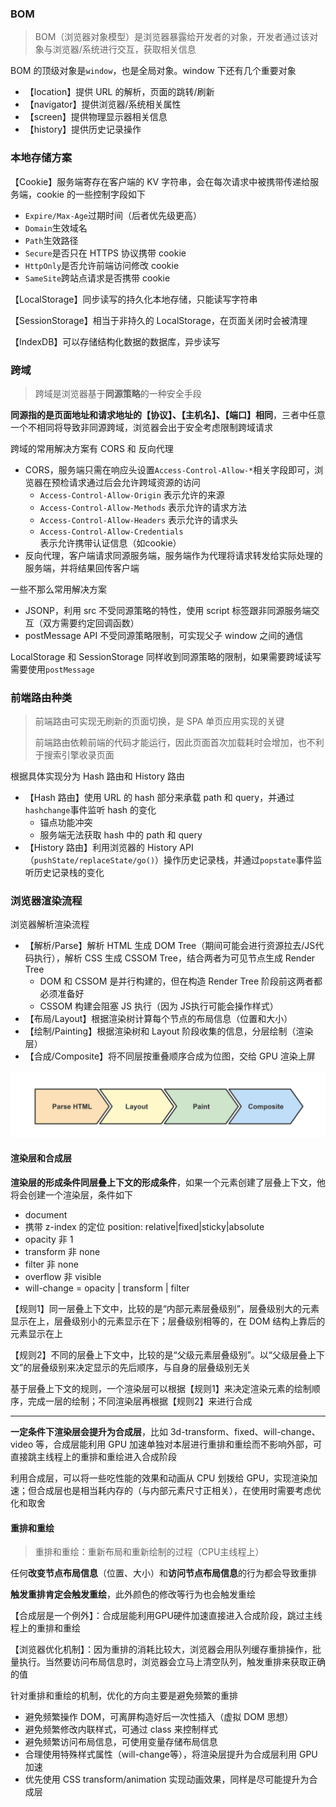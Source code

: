 ### BOM

> BOM（浏览器对象模型）是浏览器暴露给开发者的对象，开发者通过该对象与浏览器/系统进行交互，获取相关信息

BOM 的顶级对象是`window`，也是全局对象。window 下还有几个重要对象

- 【location】提供 URL 的解析，页面的跳转/刷新
- 【navigator】提供浏览器/系统相关属性
- 【screen】提供物理显示器相关信息
- 【history】提供历史记录操作

### 本地存储方案

【Cookie】服务端寄存在客户端的 KV 字符串，会在每次请求中被携带传递给服务端，cookie 的一些控制字段如下

- `Expire/Max-Age`过期时间（后者优先级更高）
- `Domain`生效域名
- `Path`生效路径
- `Secure`是否只在 HTTPS 协议携带 cookie
- `HttpOnly`是否允许前端访问修改 cookie
- `SameSite`跨站点请求是否携带 cookie

【LocalStorage】同步读写的持久化本地存储，只能读写字符串

【SessionStorage】相当于非持久的 LocalStorage，在页面关闭时会被清理

【IndexDB】可以存储结构化数据的数据库，异步读写

### 跨域

> 跨域是浏览器基于**同源策略**的一种安全手段

**同源指的是页面地址和请求地址的【协议】、【主机名】、【端口】相同**，三者中任意一个不相同将导致非同源跨域，浏览器会出于安全考虑限制跨域请求

跨域的常用解决方案有 CORS 和 反向代理

- CORS，服务端只需在响应头设置`Access-Control-Allow-*`相关字段即可，浏览器在预检请求通过后会允许跨域资源的访问
  - `Access-Control-Allow-Origin` 表示允许的来源
  - `Access-Control-Allow-Methods` 表示允许的请求方法
  - `Access-Control-Allow-Headers` 表示允许的请求头
  - `Access-Control-Allow-Credentials` 表示允许携带认证信息（如cookie）
- 反向代理，客户端请求同源服务端，服务端作为代理将请求转发给实际处理的服务端，并将结果回传客户端

一些不那么常用解决方案

- JSONP，利用 src 不受同源策略的特性，使用 script 标签跟非同源服务端交互（双方需要约定回调函数）
- postMessage API 不受同源策略限制，可实现父子 window 之间的通信

LocalStorage 和 SessionStorage 同样收到同源策略的限制，如果需要跨域读写需要使用`postMessage`

### 前端路由种类

> 前端路由可实现无刷新的页面切换，是 SPA 单页应用实现的关键
>
> 前端路由依赖前端的代码才能运行，因此页面首次加载耗时会增加，也不利于搜索引擎收录页面

根据具体实现分为 Hash 路由和 History 路由

- 【Hash 路由】使用 URL 的 hash 部分来承载 path 和 query，并通过`hashchange`事件监听 hash 的变化
  - 锚点功能冲突
  - 服务端无法获取 hash 中的 path 和 query
- 【History 路由】利用浏览器的 History API（`pushState/replaceState/go()`）操作历史记录栈，并通过`popstate`事件监听历史记录栈的变化

### 浏览器渲染流程

浏览器解析渲染流程

- 【解析/Parse】解析 HTML 生成 DOM Tree（期间可能会进行资源拉去/JS代码执行），解析 CSS 生成 CSSOM Tree，结合两者为可见节点生成 Render Tree
  - DOM 和 CSSOM 是并行构建的，但在构造 Render Tree 阶段前这两者都必须准备好
  - CSSOM 构建会阻塞 JS 执行（因为 JS执行可能会操作样式）
- 【布局/Layout】根据渲染树计算每个节点的布局信息（位置和大小）
- 【绘制/Painting】根据渲染树和 Layout 阶段收集的信息，分层绘制（渲染层）
- 【合成/Composite】将不同层按重叠顺序合成为位图，交给 GPU 渲染上屏

![image](browser.assets/126033732-d5002255-1c88-4dee-9371-da166aacdca9.png)

#### 渲染层和合成层

**渲染层的形成条件同层叠上下文的形成条件**，如果一个元素创建了层叠上下文，他将会创建一个渲染层，条件如下

- document
- 携带 z-index 的定位 position: relative|fixed|sticky|absolute
- opacity 非 1
- transform 非 none
- filter 非 none
- overflow 非 visible
- will-change = opacity | transform | filter

【规则1】同一层叠上下文中，比较的是“内部元素层叠级别”，层叠级别大的元素显示在上，层叠级别小的元素显示在下；层叠级别相等的，在 DOM 结构上靠后的元素显示在上

【规则2】不同的层叠上下文中，比较的是“父级元素层叠级别”。以“父级层叠上下文”的层叠级别来决定显示的先后顺序，与自身的层叠级别无关

基于层叠上下文的规则，一个渲染层可以根据【规则1】来决定渲染元素的绘制顺序，完成一层的绘制；不同渲染层再根据【规则2】来进行合成

___

**一定条件下渲染层会提升为合成层**，比如 3d-transform、fixed、will-change、video 等，合成层能利用 GPU 加速单独对本层进行重排和重绘而不影响外部，可直接跳主线程上的重排和重绘进入合成阶段

利用合成层，可以将一些吃性能的效果和动画从 CPU 划拨给 GPU，实现渲染加速；但合成层也是相当耗内存的（与内部元素尺寸正相关），在使用时需要考虑优化和取舍

#### 重排和重绘

> 重排和重绘：重新布局和重新绘制的过程（CPU主线程上）

任何**改变节点布局信息**（位置、大小）和**访问节点布局信息**的行为都会导致重排

**触发重排肯定会触发重绘**，此外颜色的修改等行为也会触发重绘

【合成层是一个例外】：合成层能利用GPU硬件加速直接进入合成阶段，跳过主线程上的重排和重绘

【浏览器优化机制】：因为重排的消耗比较大，浏览器会用队列缓存重排操作，批量执行。当然要访问布局信息时，浏览器会立马上清空队列，触发重排来获取正确的值

针对重排和重绘的机制，优化的方向主要是避免频繁的重排

- 避免频繁操作 DOM，可离屏构造好后一次性插入（虚拟 DOM 思想）
- 避免频繁修改内联样式，可通过 class 来控制样式
- 避免频繁访问布局信息，可使用变量存储布局信息
- 合理使用特殊样式属性（will-change等），将渲染层提升为合成层利用 GPU 加速
- 优先使用 CSS transform/animation 实现动画效果，同样是尽可能提升为合成层

